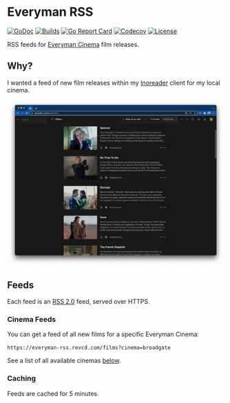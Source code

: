 # Everyman RSS

[![GoDoc](https://img.shields.io/badge/go-documentation-blue.svg?style=flat-square)](https://pkg.go.dev/github.com/revett/everyman-rss)
[![Builds](https://img.shields.io/github/checks-status/revett/everyman-rss/main?label=build&style=flat-square)](https://github.com/revett/everyman-rss/actions?query=branch%3Amain)
[![Go Report Card](https://goreportcard.com/badge/github.com/revett/everyman-rss?style=flat-square)](https://goreportcard.com/report/github.com/revett/everyman-rss)
[![Codecov](https://img.shields.io/codecov/c/github/revett/everyman-rss.svg?style=flat-square)](https://codecov.io/gh/revett/everyman-rss)
[![License](https://img.shields.io/badge/license-mit-blue.svg?style=flat-square)](https://github.com/revett/everyman-rss/blob/main/LICENSE)

RSS feeds for [Everyman Cinema](https://www.everymancinema.com) film releases.

## Why?

I wanted a feed of new film releases within my
[Inoreader](https://www.inoreader.com) client for my local cinema.

![Screenshot of Inoreader](https://github.com/revett/everyman-rss/blob/main/assets/inoreader-screenshot.png?raw=true)

## Feeds

Each feed is an [RSS 2.0](https://www.rssboard.org/rss-specification) feed,
served over HTTPS.

### Cinema Feeds

You can get a feed of all new films for a specific Everyman Cinema:

```
https://everyman-rss.revcd.com/films?cinema=broadgate
```

See a list of all available cinemas
[below](https://everyman-rss.revcd.com/#cinemas).

### Caching

Feeds are cached for 5 minutes.

